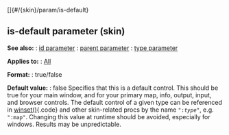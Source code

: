 []{#/{skin}/param/is-default}
  ## is-default parameter (skin)
  **See also:**
  :   [id parameter](ref/%7Bskin%7D/param/id)
  :   [parent parameter](ref/%7Bskin%7D/param/parent)
  :   [type parameter](ref/%7Bskin%7D/param/type)
  <!-- -->
  **Applies to:**
  :   [All](ref/%7Bskin%7D/control)
  <!-- -->
  **Format:**
  :   true/false
  <!-- -->
  **Default value:**
  :   false
  Specifies that this is a default control. This should be true for your
  main window, and for your primary map, info, output, input, and browser
  controls.
  The default control of a given type can be referenced in
  [winset()](ref/proc/winset){.code} and other skin-related procs by the
  name `":`*`type`*`"`, e.g. `":map"`.
  Changing this value at runtime should be avoided, especially for
  windows. Results may be unpredictable.